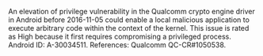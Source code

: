 An elevation of privilege vulnerability in the Qualcomm crypto engine driver in Android before 2016-11-05 could enable a local malicious application to execute arbitrary code within the context of the kernel. This issue is rated as High because it first requires compromising a privileged process. Android ID: A-30034511. References: Qualcomm QC-CR#1050538.
